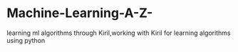 # Machine-Learning-A-Z-
learning ml algorithms through Kiril,working with Kiril for learning algorithms using python
